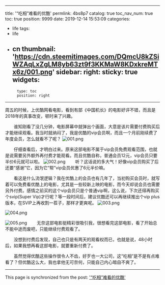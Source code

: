 
---
title: '“吃相”难看的优酷'
permlink: 4bs8p7
catalog: true
toc_nav_num: true
toc: true
position: 9999
date: 2019-12-14 15:53:09
categories:
- life
tags:
- life
- cn
thumbnail: 'https://cdn.steemitimages.com/DQmcU8kZSiWZAqLxZgLM8yb63zt9f3KKMaW8KDxkreMTx6z/001.png'
sidebar:
    right:
        sticky: true
widgets:
    -
        type: toc
        position: right
---


周五的时候，上优酷网看电影，看到有部《中国机长》的电影好评不错，而且是2018年的真事改变，顿时来了兴趣。

　　谁知刚看了没几分钟，电影屏幕中就弹出个画面，大意是该片需要付费购买后才能继续观看。我当时就纳闷了，我是优酷的vip会员啊，而且一个月前刚续费了年度会员，怎么就看不了呢？
![001.png](https://cdn.steemitimages.com/DQmcU8kZSiWZAqLxZgLM8yb63zt9f3KKMaW8KDxkreMTx6z/001.png)

　　仔细查看后，才明白过来。原来这部电影不属于vip会员免费观看范围，也就是说需要另外额外再付费才能观看。而且优酷自称，普通会员12元，vip会员只要半价6元就可以啦。
![002.png](https://cdn.steemitimages.com/DQmTXC3cs3epvgH2trXYwLaGm1kqvVxwKuAXBLn1goHE9an/002.png)
　　听？这话说的多大气！好像vip会员购买了后还要“感谢”它，因为它“帮”vip会员优惠了6元半价嘛。

　　看这是什么流氓逻辑？我在优酷上的会员也有几年了，当初购买会员时，就写着可以免费看优酷上的电影，尤其是一些较新上映的电影，而今天却说会员也需要另外付费。感情之前买的这个vip会员只是个普通vip啊，这么说，下次还得再购买个svip(Super Vip)才行呢？等一段时间后，建议优酷还可以再继续推出个vip plus版本，在SVIP上再收割一茬子，那样才更爽呢。
![003.png](https://cdn.steemitimages.com/DQmcGjYB6cV6okkgrmYgWrY5nSQXHmNr6qDCgHQx5ZaWgoT/003.png)

![004.png](https://cdn.steemitimages.com/DQmdD9Ku9h14Z8oYbMmebbwbKEqf6jSjjJKPFtmKubzfVzf/004.png)


![005.png](https://cdn.steemitimages.com/DQmbMcun7BmeF1X9e6nEwzWKxkuPovBQZosdBgF1nMrXEHp/005.png)
　　无奈这部电影挺精彩很吸引我，很想看完这部电影，看了开始总不能中途而废吧，只能继续付费观看了。

　　没想到付费后发现，自己也只是有两天的观看权而已，也就是说，48小时后，如果我想再看这部电影，就要重新付费了。

　　虽然觉得优酷这些操作很令人不齿，好歹也一大公司，这“吃相”是不是有点难看了？但优酷这么大，我也拿他无可奈何，只能自己内心暗自不爽了。

- - -

This page is synchronized from the post: ['“吃相”难看的优酷'](https://steemit.com/@rivalhw/4bs8p7)
